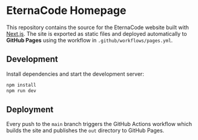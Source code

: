# EternaCode Homepage

This repository contains the source for the EternaCode website built with [Next.js](https://nextjs.org/). The site is exported as static files and deployed automatically to **GitHub Pages** using the workflow in `.github/workflows/pages.yml`.

## Development

Install dependencies and start the development server:

```bash
npm install
npm run dev
```

## Deployment

Every push to the `main` branch triggers the GitHub Actions workflow which builds the site and publishes the `out` directory to GitHub Pages.

